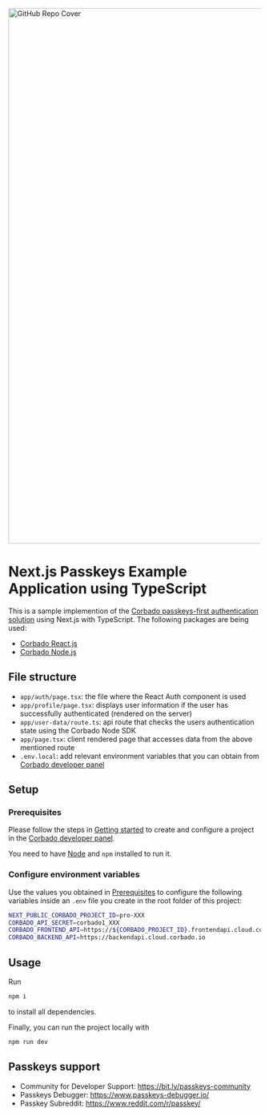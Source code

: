 <img width="1070" alt="GitHub Repo Cover" src="https://github.com/corbado/corbado-php/assets/18458907/aa4f9df6-980b-4b24-bb2f-d71c0f480971">

# Next.js Passkeys Example Application using TypeScript

This is a sample implemention of the [Corbado passkeys-first authentication solution](https://www.corbado.com) using Next.js with TypeScript. The following packages are being used:

- [Corbado React.js](https://github.com/corbado/javascript/tree/develop/packages/react)
- [Corbado Node.js](https://github.com/corbado/corbado-nodejs)

## File structure

- `app/auth/page.tsx`: the file where the React Auth component is used
- `app/profile/page.tsx`: displays user information if the user has successfully authenticated (rendered on the server)
- `app/user-data/route.ts`: api route that checks the users authentication state using the Corbado Node SDK
- `app/page.tsx`: client rendered page that accesses data from the above mentioned route
- `.env.local`: add relevant environment variables that you can obtain
  from [Corbado developer panel](https://app.corbado.com/)

## Setup

### Prerequisites

Please follow the steps in [Getting started](https://docs.corbado.com/overview/getting-started) to create and configure
a project in the [Corbado developer panel](https://app.corbado.com/).

You need to have [Node](https://nodejs.org/en/download) and `npm` installed to run it.

### Configure environment variables

Use the values you obtained in [Prerequisites](#prerequisites) to configure the following variables inside an `.env`
file you create in the root folder of this project:

```sh
NEXT_PUBLIC_CORBADO_PROJECT_ID=pro-XXX
CORBADO_API_SECRET=corbado1_XXX
CORBADO_FRONTEND_API=https://${CORBADO_PROJECT_ID}.frontendapi.cloud.corbado.io
CORBADO_BACKEND_API=https://backendapi.cloud.corbado.io
```

## Usage

Run

```bash
npm i
```

to install all dependencies.

Finally, you can run the project locally with

```bash
npm run dev
```

## Passkeys support

- Community for Developer Support: https://bit.ly/passkeys-community
- Passkeys Debugger: https://www.passkeys-debugger.io/
- Passkey Subreddit: https://www.reddit.com/r/passkey/
